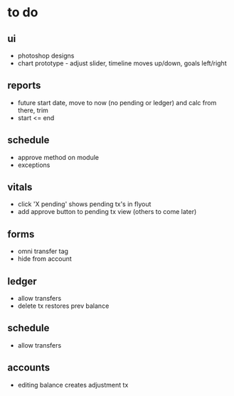 # to do

## ui

* photoshop designs
* chart prototype - adjust slider, timeline moves up/down, goals left/right



## reports

* future start date, move to now (no pending or ledger) and calc from there, trim
* start <= end



## schedule

* approve method on module
* exceptions


## vitals

* click 'X pending' shows pending tx's in flyout
* add approve button to pending tx view (others to come later)



## forms

* omni transfer tag
* hide from account



## ledger

* allow transfers
* delete tx restores prev balance



## schedule

* allow transfers



## accounts

* editing balance creates adjustment tx
